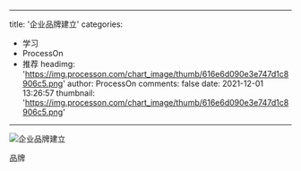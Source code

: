 
---
title: '企业品牌建立'
categories: 
 - 学习
 - ProcessOn
 - 推荐
headimg: 'https://img.processon.com/chart_image/thumb/616e6d090e3e747d1c8906c5.png'
author: ProcessOn
comments: false
date: 2021-12-01 13:26:57
thumbnail: 'https://img.processon.com/chart_image/thumb/616e6d090e3e747d1c8906c5.png'
---

<div>   
<img class="thumb" alt="企业品牌建立" src="https://img.processon.com/chart_image/thumb/616e6d090e3e747d1c8906c5.png" referrerpolicy="no-referrer">
<p>品牌</p>  
</div>
            
